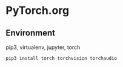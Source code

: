 # PyTorch.org
## Environment

pip3, virtualenv, jupyter, torch

```sh
pip3 install torch torchvision torchaudio
```